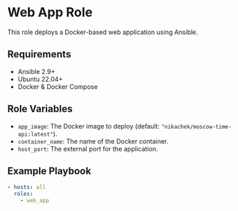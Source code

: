 # Web App Role

This role deploys a Docker-based web application using Ansible.

## Requirements
- Ansible 2.9+
- Ubuntu 22.04+
- Docker & Docker Compose

## Role Variables
- `app_image`: The Docker image to deploy (default: `"nikachek/moscow-time-api:latest"`).
- `container_name`: The name of the Docker container.
- `host_port`: The external port for the application.

## Example Playbook
```yaml
- hosts: all
  roles:
    - web_app
```

